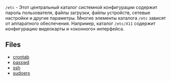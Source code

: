 `/etc` - Этот центральный каталог системной конфигурации содержит пароль пользователя, файлы загрузки, файлы устройств, 
сетевые настройки и другие параметры. Многие элементы каталога `/etc` зависят от аппаратного обеспечения. Например, 
каталог `/etc/X11` содержит конфигурацию видеокарты и «оконного» интерфейса.

## Files

- [crontab](./crontab.md)
- [passwd](./passwd.md)
- [ssh](./ssh/__contents__.md)
- [sudoers](./sudoers.md)